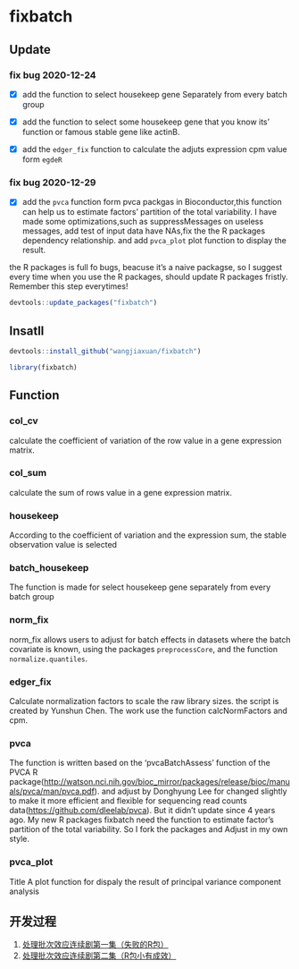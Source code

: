
<!-- README.md is generated from README.Rmd. Please edit that file -->

# fixbatch

<!-- badges: start -->
<!-- badges: end -->

## Update

### fix bug 2020-12-24

-   [x] add the function to select housekeep gene Separately from every
    batch group

-   [x] add the function to select some housekeep gene that you know
    its’ function or famous stable gene like actinB.

-   [x] add the `edger_fix` function to calculate the adjuts expression
    cpm value form `egdeR`

### fix bug 2020-12-29

-   [x] add the `pvca` function form pvca packgas in Bioconductor,this
    function can help us to estimate factors’ partition of the total
    variability. I have made some optimizations,such as suppressMessages
    on useless messages, add test of input data have NAs,fix the the R
    packages dependency relationship. and add `pvca_plot` plot function
    to display the result.

the R packages is full fo bugs, beacuse it’s a naive packagse, so I
suggest every time when you use the R packages, should update R packages
fristly. Remember this step everytimes!

``` r
devtools::update_packages("fixbatch")
```

## Insatll

``` r
devtools::install_github("wangjiaxuan/fixbatch")
```

``` r
library(fixbatch)
```

## Function

### col\_cv

calculate the coefficient of variation of the row value in a gene
expression matrix.

### col\_sum

calculate the sum of rows value in a gene expression matrix.

### housekeep

According to the coefficient of variation and the expression sum, the
stable observation value is selected

### batch\_housekeep

The function is made for select housekeep gene separately from every
batch group

### norm\_fix

norm\_fix allows users to adjust for batch effects in datasets where the
batch covariate is known, using the packages `preprocessCore`, and the
function `normalize.quantiles`.

### edger\_fix

Calculate normalization factors to scale the raw library sizes. the
script is created by Yunshun Chen. The work use the function
calcNormFactors and cpm.

### pvca

The function is written based on the ‘pvcaBatchAssess’ function of the
PVCA R
package(<http://watson.nci.nih.gov/bioc_mirror/packages/release/bioc/manuals/pvca/man/pvca.pdf>).
and adjust by Donghyung Lee for changed slightly to make it more
efficient and flexible for sequencing read counts
data(<https://github.com/dleelab/pvca>). But it didn’t update since 4
years ago. My new R packages fixbatch need the function to estimate
factor’s partition of the total variability. So I fork the packages and
Adjust in my own style.

### pvca\_plot

Title A plot function for dispaly the result of principal variance
component analysis

## 开发过程

1.  [处理批次效应连续剧第一集（失败的R包）](https://mp.weixin.qq.com/s/_LNdR7b4LRhiKGqIcEXX2A)
2.  [处理批次效应连续剧第二集（R包小有成效）](https://mp.weixin.qq.com/s/pWO9em16WE90T-6vxO3HMg)
